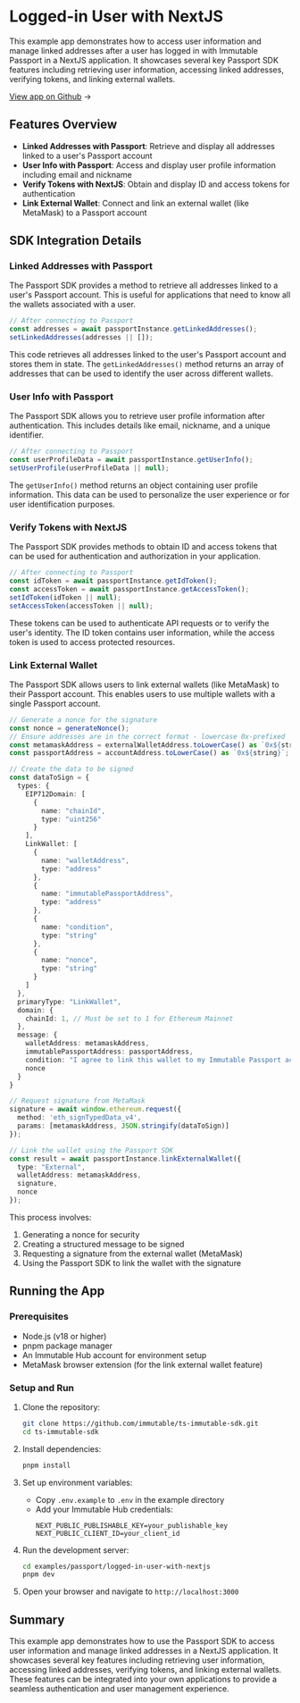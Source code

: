 <div class="display-none">

# Logged-in User with NextJS

</div>

This example app demonstrates how to access user information and manage linked addresses after a user has logged in with Immutable Passport in a NextJS application. It showcases several key Passport SDK features including retrieving user information, accessing linked addresses, verifying tokens, and linking external wallets.

<div class="button-component">

[View app on Github](https://github.com/immutable/ts-immutable-sdk/tree/main/examples/passport/logged-in-user-with-nextjs) <span class="button-component-arrow">→</span>

</div>

## Features Overview

- **Linked Addresses with Passport**: Retrieve and display all addresses linked to a user's Passport account
- **User Info with Passport**: Access and display user profile information including email and nickname
- **Verify Tokens with NextJS**: Obtain and display ID and access tokens for authentication
- **Link External Wallet**: Connect and link an external wallet (like MetaMask) to a Passport account

## SDK Integration Details

### Linked Addresses with Passport

The Passport SDK provides a method to retrieve all addresses linked to a user's Passport account. This is useful for applications that need to know all the wallets associated with a user.

```typescript title="Linked Addresses with Passport" manualLink="https://github.com/immutable/ts-immutable-sdk/tree/main/examples/passport/logged-in-user-with-nextjs/src/app/linked-addresses-with-passport/page.tsx"
// After connecting to Passport
const addresses = await passportInstance.getLinkedAddresses();
setLinkedAddresses(addresses || []);
```

This code retrieves all addresses linked to the user's Passport account and stores them in state. The `getLinkedAddresses()` method returns an array of addresses that can be used to identify the user across different wallets.

### User Info with Passport

The Passport SDK allows you to retrieve user profile information after authentication. This includes details like email, nickname, and a unique identifier.

```typescript title="User Info with Passport" manualLink="https://github.com/immutable/ts-immutable-sdk/tree/main/examples/passport/logged-in-user-with-nextjs/src/app/user-info-with-passport/page.tsx"
// After connecting to Passport
const userProfileData = await passportInstance.getUserInfo();
setUserProfile(userProfileData || null);
```

The `getUserInfo()` method returns an object containing user profile information. This data can be used to personalize the user experience or for user identification purposes.

### Verify Tokens with NextJS

The Passport SDK provides methods to obtain ID and access tokens that can be used for authentication and authorization in your application.

```typescript title="Verify Tokens with NextJS" manualLink="https://github.com/immutable/ts-immutable-sdk/tree/main/examples/passport/logged-in-user-with-nextjs/src/app/verify-tokens-with-nextjs/page.tsx"
// After connecting to Passport
const idToken = await passportInstance.getIdToken();
const accessToken = await passportInstance.getAccessToken();
setIdToken(idToken || null);
setAccessToken(accessToken || null);
```

These tokens can be used to authenticate API requests or to verify the user's identity. The ID token contains user information, while the access token is used to access protected resources.

### Link External Wallet

The Passport SDK allows users to link external wallets (like MetaMask) to their Passport account. This enables users to use multiple wallets with a single Passport account.

```typescript title="Link External Wallet" manualLink="https://github.com/immutable/ts-immutable-sdk/tree/main/examples/passport/logged-in-user-with-nextjs/src/app/link-external-wallet/page.tsx"
// Generate a nonce for the signature
const nonce = generateNonce();
// Ensure addresses are in the correct format - lowercase 0x-prefixed
const metamaskAddress = externalWalletAddress.toLowerCase() as `0x${string}`;
const passportAddress = accountAddress.toLowerCase() as `0x${string}`;

// Create the data to be signed
const dataToSign = {
  types: {
    EIP712Domain: [
      {
        name: "chainId",
        type: "uint256"
      }
    ],
    LinkWallet: [
      {
        name: "walletAddress",
        type: "address"
      },
      {
        name: "immutablePassportAddress",
        type: "address"
      },
      {
        name: "condition",
        type: "string"
      },
      {
        name: "nonce",
        type: "string"
      }
    ]
  },
  primaryType: "LinkWallet",
  domain: {
    chainId: 1, // Must be set to 1 for Ethereum Mainnet
  },
  message: {
    walletAddress: metamaskAddress,
    immutablePassportAddress: passportAddress,
    condition: "I agree to link this wallet to my Immutable Passport account.",
    nonce
  }
}

// Request signature from MetaMask
signature = await window.ethereum.request({
  method: 'eth_signTypedData_v4',
  params: [metamaskAddress, JSON.stringify(dataToSign)]
});

// Link the wallet using the Passport SDK
const result = await passportInstance.linkExternalWallet({
  type: "External",
  walletAddress: metamaskAddress,
  signature,
  nonce
});
```

This process involves:
1. Generating a nonce for security
2. Creating a structured message to be signed
3. Requesting a signature from the external wallet (MetaMask)
4. Using the Passport SDK to link the wallet with the signature

## Running the App

### Prerequisites

- Node.js (v18 or higher)
- pnpm package manager
- An Immutable Hub account for environment setup
- MetaMask browser extension (for the link external wallet feature)

### Setup and Run

1. Clone the repository:
   ```bash
   git clone https://github.com/immutable/ts-immutable-sdk.git
   cd ts-immutable-sdk
   ```

2. Install dependencies:
   ```bash
   pnpm install
   ```

3. Set up environment variables:
   - Copy `.env.example` to `.env` in the example directory
   - Add your Immutable Hub credentials:
     ```
     NEXT_PUBLIC_PUBLISHABLE_KEY=your_publishable_key
     NEXT_PUBLIC_CLIENT_ID=your_client_id
     ```

4. Run the development server:
   ```bash
   cd examples/passport/logged-in-user-with-nextjs
   pnpm dev
   ```

5. Open your browser and navigate to `http://localhost:3000`

## Summary

This example app demonstrates how to use the Passport SDK to access user information and manage linked addresses in a NextJS application. It showcases several key features including retrieving user information, accessing linked addresses, verifying tokens, and linking external wallets. These features can be integrated into your own applications to provide a seamless authentication and user management experience. 